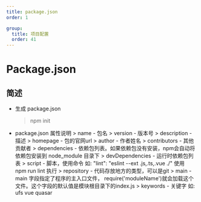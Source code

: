 ```yaml
---
title: package.json
order: 1

group:
  title: 项目配置
  order: 41
---
```


# Package.json

## 简述

- 生成 package.json
  > npm init
- package.json 属性说明
        > name - 包名
        > version - 版本号
        > description - 描述
        > homepage - 包的官网url
        > author - 作者姓名
        > contributors - 其他贡献者
        > dependencies - 依赖包列表。如果依赖包没有安装，npm会自动将依赖包安装到 node_module 目录下
        > devDependencies - 运行时依赖包列表
        > script - 脚本，使用命令
            如: "lint": "eslint --ext .js,.ts,.vue ./"  使用 npm run lint 执行
        > repository - 代码存放地方的类型，可以是git
        > main - main 字段指定了程序的主入口文件， require('moduleName')就会加载这个文件。这个字段的默认值是模块根目录下的index.js
        > keywords - 关键字 如: ufs vue quasar
